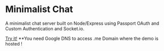 # Minimalist Chat

A minimalist chat server built on Node/Express using Passport OAuth and Custom Authentication and Socket.io.

[Try it!](http://minimalist-chat.glitch.me/) 
**You need Google DNS to access .me Domain where the demo is hosted !
